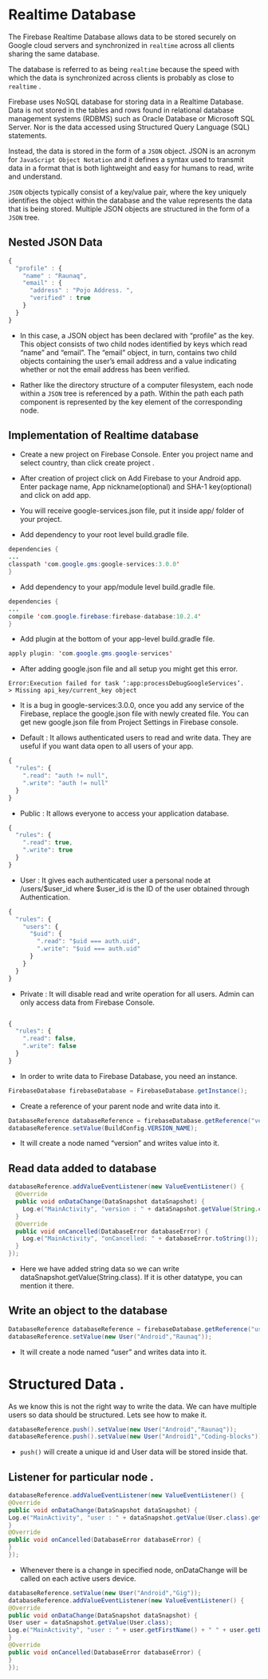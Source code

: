 # Realtime Database

The Firebase Realtime Database allows data to be stored securely on Google cloud servers 
and synchronized in `realtime` across all clients sharing the same database.

The database is referred to as being `realtime` because the speed with which the data is 
synchronized across clients is probably as close to `realtime` .

Firebase uses NoSQL database for storing data in a Realtime Database. Data is not stored 
in the tables and rows found in relational database management systems (RDBMS) such as 
Oracle Database or Microsoft SQL Server. Nor is the data accessed using Structured Query 
Language (SQL) statements.

Instead, the data is stored in the form of a `JSON` object. JSON is an acronym for `JavaScript Object Notation` and it defines a syntax used to transmit data in a format that is both lightweight and easy for humans to read, write and understand.

`JSON` objects typically consist of a key/value pair, where the key uniquely identifies the object within the database and the value represents the data that is being stored. Multiple JSON objects are structured in the form of a `JSON` tree.

## Nested JSON Data

```javascript
{
  "profile" : {
    "name" : "Raunaq",
    "email" : {
      "address" : "Pojo Address. ",
      "verified" : true
    }
  }
}
```

* In this case, a JSON object has been declared with “profile” as the key. This object consists of two child nodes identified by keys which read “name” and “email”. The “email” object, in turn, contains two child objects containing the user’s email address and a value indicating whether or not the email address has been verified.

* Rather like the directory structure of a computer filesystem, each node within a `JSON` tree is referenced by a path. Within the path each path component is represented by the key element of the corresponding node.

## Implementation of Realtime database

* Create a new project on Firebase Console. Enter you project name and select country, than click create project .

* After creation of project click on Add Firebase to your Android app. Enter package name, App nickname(optional) and SHA-1 key(optional) and click on add app.

* You will receive google-services.json file, put it inside app/ folder of your project.

* Add dependency to your root level build.gradle file.

```java
dependencies {
...
classpath 'com.google.gms:google-services:3.0.0'
}
```

* Add dependency to your app/module level build.gradle file.

```java
dependencies {
...
compile 'com.google.firebase:firebase-database:10.2.4'
}
```

* Add plugin at the bottom of your app-level build.gradle file.

```java
apply plugin: 'com.google.gms.google-services'
```

* After adding google.json file and all setup you might get this error.

```shell
Error:Execution failed for task ‘:app:processDebugGoogleServices’.
> Missing api_key/current_key object
```

* It is a bug in google-services:3.0.0, once you add any service of the Firebase, replace the google.json file with newly created file. You can get new google.json file from Project Settings in Firebase console.

* Default : It allows authenticated users to read and write data. They are useful if you want data open to all users of your app.

```javascript
{
  "rules": {
    ".read": "auth != null",
    ".write": "auth != null"
  }
}
```

* Public : It allows everyone to access your application database.

```javascript
{
  "rules": {
    ".read": true,
    ".write": true
  }
}
```

* User : It gives each authenticated user a personal node at /users/$user_id where $user_id is the ID of the user obtained through Authentication.

```javascript
{
  "rules": {
    "users": {
      "$uid": {
        ".read": "$uid === auth.uid",
        ".write": "$uid === auth.uid"
      }
    }
  }
}
```

* Private : It will disable read and write operation for all users. Admin can only access data from Firebase Console.

```javascript

{
  "rules": {
    ".read": false,
    ".write": false
  }
}
```

* In order to write data to Firebase Database, you need an instance.

```java
FirebaseDatabase firebaseDatabase = FirebaseDatabase.getInstance();
```

* Create a reference of your parent node and write data into it.

```java
DatabaseReference databaseReference = firebaseDatabase.getReference("version");
databaseReference.setValue(BuildConfig.VERSION_NAME);
```

* It will create a node named “version” and writes value into it.

## Read data added to database

```java
databaseReference.addValueEventListener(new ValueEventListener() {
  @Override
  public void onDataChange(DataSnapshot dataSnapshot) {
    Log.e("MainActivity", "version : " + dataSnapshot.getValue(String.class));
  }
  @Override
  public void onCancelled(DatabaseError databaseError) {
    Log.e("MainActivity", "onCancelled: " + databaseError.toString());
  }
});
```

* Here we have added string data so we can write dataSnapshot.getValue(String.class). If it is other datatype, you can mention it there.


## Write an object to the database

```java
DatabaseReference databaseReference = firebaseDatabase.getReference("user");
databaseReference.setValue(new User("Android","Raunaq"));
```

* It will create a node named “user” and writes data into it.


# Structured Data .

As we know this is not the right way to write the data. We can have multiple users so data should be structured. Lets see how to make it.

```java
databaseReference.push().setValue(new User("Android","Raunaq"));
databaseReference.push().setValue(new User("Android1","Coding-blocks"));
```

* `push()` will create a unique id and User data will be stored inside that.

## Listener for particular node .

```java
databaseReference.addValueEventListener(new ValueEventListener() {
@Override
public void onDataChange(DataSnapshot dataSnapshot) {
Log.e("MainActivity", "user : " + dataSnapshot.getValue(User.class).getFirstName());
}
@Override
public void onCancelled(DatabaseError databaseError) {
}
});
```

* Whenever there is a change in specified node, onDataChange will be called on each active users device.

```java
databaseReference.setValue(new User("Android","Gig"));
databaseReference.addValueEventListener(new ValueEventListener() {
@Override
public void onDataChange(DataSnapshot dataSnapshot) {
User user = dataSnapshot.getValue(User.class);
Log.e("MainActivity", "user : " + user.getFirstName() + " " + user.getLastName());
}
@Override
public void onCancelled(DatabaseError databaseError) {
}
});
```





